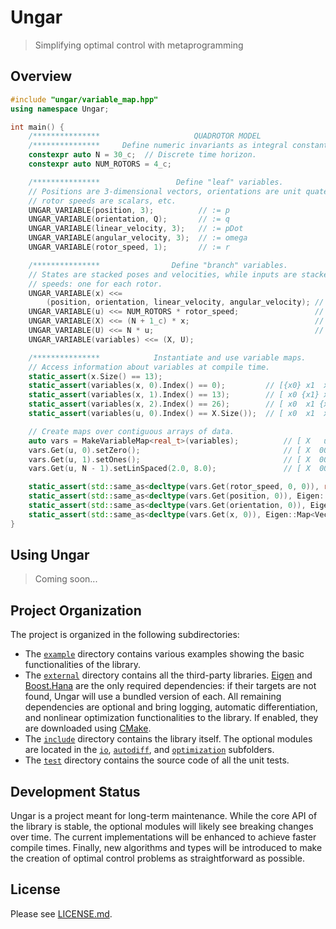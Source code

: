 # Ungar

> Simplifying optimal control with metaprogramming
## Overview
```cpp
#include "ungar/variable_map.hpp"
using namespace Ungar;

int main() {
    /***************                     QUADROTOR MODEL                      ***************/
    /***************     Define numeric invariants as integral constants.     ***************/
    constexpr auto N = 30_c;  // Discrete time horizon.
    constexpr auto NUM_ROTORS = 4_c;

    /***************                 Define "leaf" variables.                 ***************/
    // Positions are 3-dimensional vectors, orientations are unit quaternions,
    // rotor speeds are scalars, etc.
    UNGAR_VARIABLE(position, 3);          // := p
    UNGAR_VARIABLE(orientation, Q);       // := q
    UNGAR_VARIABLE(linear_velocity, 3);   // := pDot
    UNGAR_VARIABLE(angular_velocity, 3);  // := omega
    UNGAR_VARIABLE(rotor_speed, 1);       // := r

    /***************                Define "branch" variables.                ***************/
    // States are stacked poses and velocities, while inputs are stacked rotor
    // speeds: one for each rotor.
    UNGAR_VARIABLE(x) <<=
        (position, orientation, linear_velocity, angular_velocity); // x := [p q pDot omega]
    UNGAR_VARIABLE(u) <<= NUM_ROTORS * rotor_speed;                 // u := [r0 r1 r2 r3]
    UNGAR_VARIABLE(X) <<= (N + 1_c) * x;                            // X := [x0 x1 ... xN]
    UNGAR_VARIABLE(U) <<= N * u;                                    // U := [u0 u1 ... uN-1]
    UNGAR_VARIABLE(variables) <<= (X, U);

    /***************            Instantiate and use variable maps.            ***************/
    // Access information about variables at compile time.
    static_assert(x.Size() == 13);
    static_assert(variables(x, 0).Index() == 0);         // [{x0} x1  x2  ...  xN  u0  ... ]
    static_assert(variables(x, 1).Index() == 13);        // [ x0 {x1} x2  ...  xN  u0  ... ]
    static_assert(variables(x, 2).Index() == 26);        // [ x0  x1 {x2} ...  xN  u0  ... ]
    static_assert(variables(u, 0).Index() == X.Size());  // [ x0  x1  x2  ...  xN {u0} ... ]

    // Create maps over contiguous arrays of data.
    auto vars = MakeVariableMap<real_t>(variables);          // [ X   u0    u1   ...  uN-1 ]
    vars.Get(u, 0).setZero();                                // [ X  0000   u1   ...  uN-1 ]
    vars.Get(u, 1).setOnes();                                // [ X  0000  1111  ...  uN-1 ]
    vars.Get(u, N - 1).setLinSpaced(2.0, 8.0);               // [ X  0000  1111  ...  2468 ]

    static_assert(std::same_as<decltype(vars.Get(rotor_speed, 0, 0)), real_t&>);
    static_assert(std::same_as<decltype(vars.Get(position, 0)), Eigen::Map<Vector3r>&>);
    static_assert(std::same_as<decltype(vars.Get(orientation, 0)), Eigen::Map<Quaternionr>&>);
    static_assert(std::same_as<decltype(vars.Get(x, 0)), Eigen::Map<Vector<real_t, 13>>&>);
}
```

## Using Ungar
> Coming soon...

## Project Organization
The project is organized in the following subdirectories:
- The [`example`](example) directory contains various examples showing the basic functionalities of the library.
- The [`external`](external) directory contains all the third-party libraries. [Eigen][] and
  [Boost.Hana][] are the only required dependencies: if their targets are not found, Ungar will use a bundled version
  of each. All remaining dependencies are optional and bring logging, automatic differentiation, and nonlinear optimization functionalities to the
  library. If enabled, they are downloaded using [CMake][].
- The [`include`](include) directory contains the library itself. The optional modules are located in the [`io`](include/ungar/io),
  [`autodiff`](include/ungar/autodiff), and [`optimization`](include/ungar/optimization) subfolders.
- The [`test`](test) directory contains the source code of all the unit tests.

## Development Status
Ungar is a project meant for long-term maintenance. While the core API of the library is stable, the optional modules will likely see breaking changes
over time. The current implementations will be enhanced to achieve faster compile times. Finally, new algorithms and types will be introduced to
make the creation of optimal control problems as straightforward as possible.

## License
Please see [LICENSE.md](LICENSE.md).

<!-- Links -->
[Eigen]: https://eigen.tuxfamily.org/index.php?title=Main_Page
[Boost.Hana]: https://github.com/boostorg/hana
[CMake]: http://www.cmake.org
